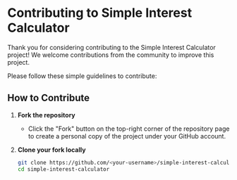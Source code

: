 # Contributing to Simple Interest Calculator

Thank you for considering contributing to the Simple Interest Calculator project! We welcome contributions from the community to improve this project.

Please follow these simple guidelines to contribute:

## How to Contribute

1. **Fork the repository**
   - Click the "Fork" button on the top-right corner of the repository page to create a personal copy of the project under your GitHub account.

2. **Clone your fork locally**
   ```bash
   git clone https://github.com/<your-username>/simple-interest-calculator.git
   cd simple-interest-calculator
